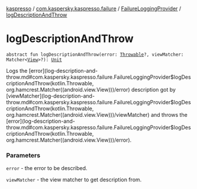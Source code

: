 [kaspresso](../../index.md) / [com.kaspersky.kaspresso.failure](../index.md) / [FailureLoggingProvider](index.md) / [logDescriptionAndThrow](./log-description-and-throw.md)

# logDescriptionAndThrow

`abstract fun logDescriptionAndThrow(error: `[`Throwable`](https://kotlinlang.org/api/latest/jvm/stdlib/kotlin/-throwable/index.html)`?, viewMatcher: Matcher<`[`View`](https://developer.android.com/reference/android/view/View.html)`>?): `[`Unit`](https://kotlinlang.org/api/latest/jvm/stdlib/kotlin/-unit/index.html)

Logs the [error](log-description-and-throw.md#com.kaspersky.kaspresso.failure.FailureLoggingProvider$logDescriptionAndThrow(kotlin.Throwable, org.hamcrest.Matcher((android.view.View)))/error) description got by [viewMatcher](log-description-and-throw.md#com.kaspersky.kaspresso.failure.FailureLoggingProvider$logDescriptionAndThrow(kotlin.Throwable, org.hamcrest.Matcher((android.view.View)))/viewMatcher) and throws the [error](log-description-and-throw.md#com.kaspersky.kaspresso.failure.FailureLoggingProvider$logDescriptionAndThrow(kotlin.Throwable, org.hamcrest.Matcher((android.view.View)))/error).

### Parameters

`error` - the error to be described.

`viewMatcher` - the view matcher to get description from.